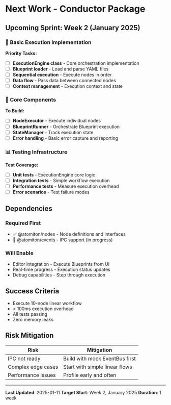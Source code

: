 # Next Work - Conductor Package

## Upcoming Sprint: Week 2 (January 2025)

### 🎯 Basic Execution Implementation

**Priority Tasks:**

- [ ] **ExecutionEngine class** - Core orchestration implementation
- [ ] **Blueprint loader** - Load and parse YAML files
- [ ] **Sequential execution** - Execute nodes in order
- [ ] **Data flow** - Pass data between connected nodes
- [ ] **Context management** - Execution context and state

### 🔧 Core Components

**To Build:**

- [ ] **NodeExecutor** - Execute individual nodes
- [ ] **BlueprintRunner** - Orchestrate Blueprint execution
- [ ] **StateManager** - Track execution state
- [ ] **Error handling** - Basic error capture and reporting

### 📊 Testing Infrastructure

**Test Coverage:**

- [ ] **Unit tests** - ExecutionEngine core logic
- [ ] **Integration tests** - Simple workflow execution
- [ ] **Performance tests** - Measure execution overhead
- [ ] **Error scenarios** - Test failure modes

## Dependencies

### Required First

- ✅ @atomiton/nodes - Node definitions and interfaces
- 🚧 @atomiton/events - IPC support (in progress)

### Will Enable

- Editor integration - Execute Blueprints from UI
- Real-time progress - Execution status updates
- Debug capabilities - Step through execution

## Success Criteria

- Execute 10-node linear workflow
- < 100ms execution overhead
- All tests passing
- Zero memory leaks

## Risk Mitigation

| Risk               | Mitigation                     |
| ------------------ | ------------------------------ |
| IPC not ready      | Build with mock EventBus first |
| Complex edge cases | Start with simple linear flows |
| Performance issues | Profile early and often        |

---

**Last Updated**: 2025-01-11
**Target Start**: Week 2, January 2025
**Duration**: 1 week
